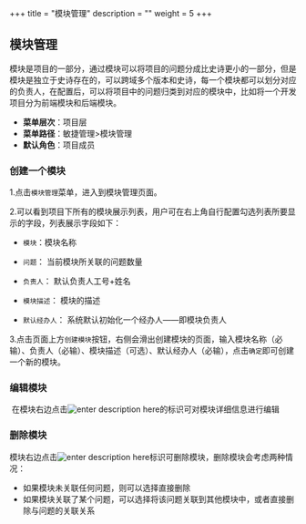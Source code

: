 ﻿+++
title = "模块管理"
description = ""
weight = 5
+++

<h2 id="1">模块管理</h2>

模块是项目的一部分，通过模块可以将项目的问题分成比史诗更小的一部分，但是模块是独立于史诗存在的，可以跨域多个版本和史诗，每一个模块都可以划分对应的负责人，在配置后，可以将项目中的问题归类到对应的模块中，比如将一个开发项目分为前端模块和后端模块。

- **菜单层次**：项目层
- **菜单路径**：敏捷管理>模块管理
- **默认角色**：项目成员

### 创建一个模块
1.点击`模块管理`菜单，进入到模块管理页面。

2.可以看到项目下所有的模块展示列表，用户可在右上角自行配置勾选列表所要显示的字段，列表展示字段如下：

- `模块`：模块名称

- `问题`： 当前模块所关联的问题数量

- `负责人`： 默认负责人工号+姓名

- `模块描述`： 模块的描述  

- `默认经办人`： 系统默认初始化一个经办人——即模块负责人

3.点击页面上方`创建模块`按钮，右侧会滑出创建模块的页面，输入模块名称（必输）、负责人（必输）、模块描述（可选）、默认经办人（必输），点击`确定`即可创建一个新的模块。

### 编辑模块
 在模块右边点击![enter description here](/docs/user-guide/agile/imge/image4.png "image4")的标识可对模块详细信息进行编辑

### 删除模块 
模块右边点击![enter description here](/docs/user-guide/agile/imge/image5.png "image5")标识可删除模块，删除模块会考虑两种情况：

- 如果模块未关联任何问题，则可以选择直接删除
- 如果模块关联了某个问题，可以选择将该问题关联到其他模块中，或者直接删除与问题的关联关系

